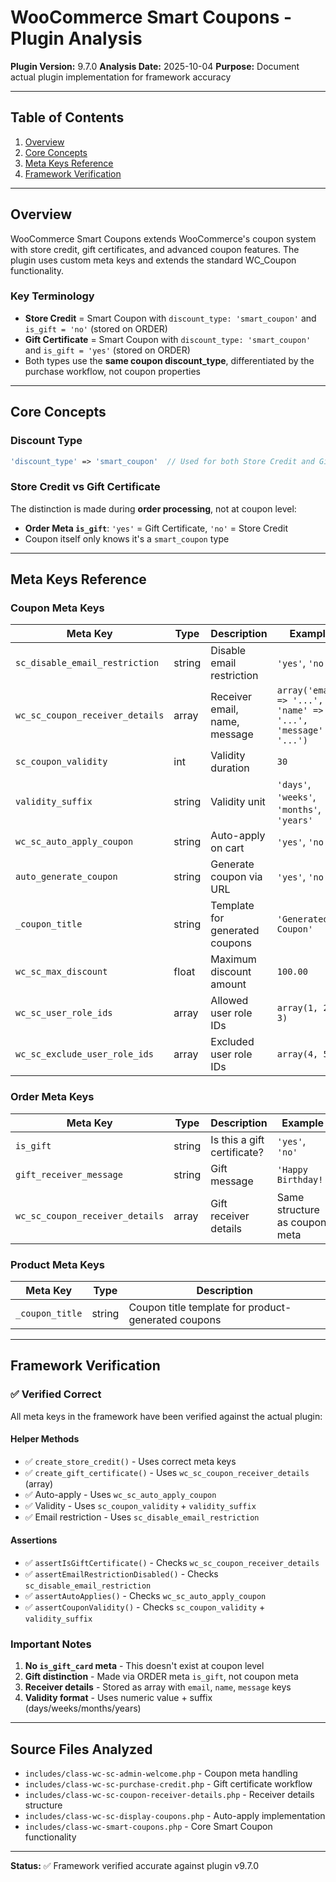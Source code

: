 # WooCommerce Smart Coupons - Plugin Analysis

**Plugin Version:** 9.7.0
**Analysis Date:** 2025-10-04
**Purpose:** Document actual plugin implementation for framework accuracy

---

## Table of Contents

1. [Overview](#overview)
2. [Core Concepts](#core-concepts)
3. [Meta Keys Reference](#meta-keys-reference)
4. [Framework Verification](#framework-verification)

---

## Overview

WooCommerce Smart Coupons extends WooCommerce's coupon system with store credit, gift certificates, and advanced coupon features. The plugin uses custom meta keys and extends the standard WC_Coupon functionality.

### Key Terminology

- **Store Credit** = Smart Coupon with `discount_type: 'smart_coupon'` and `is_gift = 'no'` (stored on ORDER)
- **Gift Certificate** = Smart Coupon with `discount_type: 'smart_coupon'` and `is_gift = 'yes'` (stored on ORDER)
- Both types use the **same coupon discount_type**, differentiated by the purchase workflow, not coupon properties

---

## Core Concepts

### Discount Type
```php
'discount_type' => 'smart_coupon'  // Used for both Store Credit and Gift Certificates
```

### Store Credit vs Gift Certificate
The distinction is made during **order processing**, not at coupon level:
- **Order Meta `is_gift`**: `'yes'` = Gift Certificate, `'no'` = Store Credit
- Coupon itself only knows it's a `smart_coupon` type

---

## Meta Keys Reference

### Coupon Meta Keys

| Meta Key | Type | Description | Example |
|----------|------|-------------|---------|
| `sc_disable_email_restriction` | string | Disable email restriction | `'yes'`, `'no'` |
| `wc_sc_coupon_receiver_details` | array | Receiver email, name, message | `array('email' => '...', 'name' => '...', 'message' => '...')` |
| `sc_coupon_validity` | int | Validity duration | `30` |
| `validity_suffix` | string | Validity unit | `'days'`, `'weeks'`, `'months'`, `'years'` |
| `wc_sc_auto_apply_coupon` | string | Auto-apply on cart | `'yes'`, `'no'` |
| `auto_generate_coupon` | string | Generate coupon via URL | `'yes'`, `'no'` |
| `_coupon_title` | string | Template for generated coupons | `'Generated Coupon'` |
| `wc_sc_max_discount` | float | Maximum discount amount | `100.00` |
| `wc_sc_user_role_ids` | array | Allowed user role IDs | `array(1, 2, 3)` |
| `wc_sc_exclude_user_role_ids` | array | Excluded user role IDs | `array(4, 5)` |

### Order Meta Keys

| Meta Key | Type | Description | Example |
|----------|------|-------------|---------|
| `is_gift` | string | Is this a gift certificate? | `'yes'`, `'no'` |
| `gift_receiver_message` | string | Gift message | `'Happy Birthday!'` |
| `wc_sc_coupon_receiver_details` | array | Gift receiver details | Same structure as coupon meta |

### Product Meta Keys

| Meta Key | Type | Description |
|----------|------|-------------|
| `_coupon_title` | string | Coupon title template for product-generated coupons |

---

## Framework Verification

### ✅ Verified Correct

All meta keys in the framework have been verified against the actual plugin:

#### Helper Methods
- ✅ `create_store_credit()` - Uses correct meta keys
- ✅ `create_gift_certificate()` - Uses `wc_sc_coupon_receiver_details` (array)
- ✅ Auto-apply - Uses `wc_sc_auto_apply_coupon`
- ✅ Validity - Uses `sc_coupon_validity` + `validity_suffix`
- ✅ Email restriction - Uses `sc_disable_email_restriction`

#### Assertions
- ✅ `assertIsGiftCertificate()` - Checks `wc_sc_coupon_receiver_details`
- ✅ `assertEmailRestrictionDisabled()` - Checks `sc_disable_email_restriction`
- ✅ `assertAutoApplies()` - Checks `wc_sc_auto_apply_coupon`
- ✅ `assertCouponValidity()` - Checks `sc_coupon_validity` + `validity_suffix`

### Important Notes

1. **No `is_gift_card` meta** - This doesn't exist at coupon level
2. **Gift distinction** - Made via ORDER meta `is_gift`, not coupon meta
3. **Receiver details** - Stored as array with `email`, `name`, `message` keys
4. **Validity format** - Uses numeric value + suffix (days/weeks/months/years)

---

## Source Files Analyzed

- `includes/class-wc-sc-admin-welcome.php` - Coupon meta handling
- `includes/class-wc-sc-purchase-credit.php` - Gift certificate workflow
- `includes/class-wc-sc-coupon-receiver-details.php` - Receiver details structure
- `includes/class-wc-sc-display-coupons.php` - Auto-apply implementation
- `includes/class-wc-smart-coupons.php` - Core Smart Coupon functionality

---

**Status:** ✅ Framework verified accurate against plugin v9.7.0
